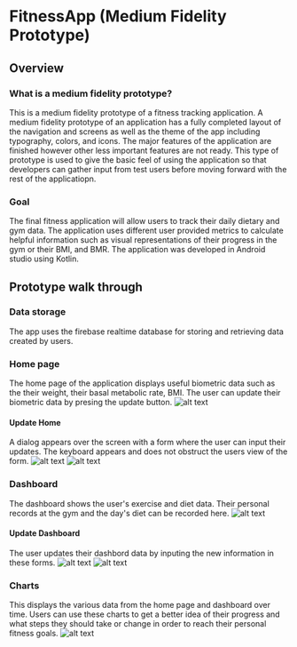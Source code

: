 # FitnessApp (Medium Fidelity Prototype)

## Overview
### What is a medium fidelity prototype?
This is a medium fidelity prototype of a fitness tracking application. A medium fidelity prototype of an application has a fully completed layout of the navigation and screens as well as the theme of the app including typography, colors, and icons. The major features of the application are finished however other less important features are not ready. This type of prototype is used to give the basic feel of using the application so that developers can gather input from test users before moving forward with the rest of the applicatiopn. 
### Goal
The final fitness application will allow users to track their daily dietary and gym data. The application uses different user provided metrics to calculate helpful information such as visual representations of their progress in the gym or their BMI, and BMR. The application was developed in Android studio using Kotlin. 

## Prototype walk through
### Data storage
The app uses the firebase realtime database for storing and retrieving data created by users. 

### Home page
The home page of the application displays useful biometric data such as the their weight, their basal metabolic rate, BMI. The user can update their biometric data by presing the update button. 
![alt text](./images/home.png)

#### Update Home
A dialog appears over the screen with a form where the user can input their updates. The keyboard appears and does not obstruct the users view of the form.
![alt text](./images/home2.png)
![alt text](./images/home3.png)

### Dashboard
The dashboard shows the user's exercise and diet data. Their personal records at the gym and the day's diet can be recorded here.
![alt text](./images/dash`.png)

#### Update Dashboard
The user updates their dashbord data by inputing the new information in these forms.
![alt text](./images/dash2.png)
![alt text](./images/dash3.png)

### Charts
This displays the various data from the home page and dashboard over time. Users can use these charts to get a better idea of their progress and what steps they should take or change in order to reach their personal fitness goals.
![alt text](./images/charts.png)
